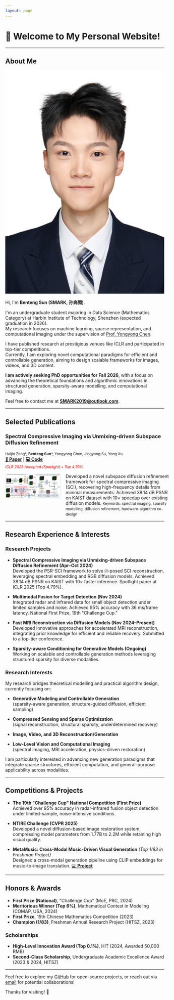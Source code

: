 ```yaml
---
layout: page
---
```


# 👋 Welcome to My Personal Website!

---

## About Me

<img src="assets\images\证件照.jpeg" class="floatpic">

Hi, I'm **Benteng Sun (SMARK, 孙奔腾)**.<br>

I'm an undergraduate student majoring in Data Science (Mathematics Category) at Harbin Institute of Technology, Shenzhen (expected graduation in 2026).  
My research focuses on machine learning, sparse representation, and computational imaging under the supervision of [Prof. Yongyong Chen](https://scholar.google.com/citations?user=ny2mn-cAAAAJ).

I have published research at prestigious venues like ICLR and participated in top-tier competitions.  
Currently, I am exploring novel computational paradigms for efficient and controllable generation, aiming to design scalable frameworks for images, videos, and 3D content.

**I am actively seeking PhD opportunities for Fall 2026**, with a focus on advancing the theoretical foundations and algorithmic innovations in structured generation, sparsity-aware modelling, and computational imaging.

Feel free to contact me at **SMARK2019@outlook.com**.

---

## Selected Publications

### Spectral Compressive Imaging via Unmixing-driven Subspace Diffusion Refinement  
  <small>Haijin Zeng\*, **Benteng Sun**\*, Yongyong Chen, Jingyong Su, Yong Xu</small>         
  <a href="https://openreview.net/pdf?id=Q150eWkQ4I" target="_blank"><strong>📄 Paper</strong></a> | 
  <a href="https://github.com/SMARK2022/PSR-SCI" target="_blank"><strong>💻 Code</strong></a><br>
  <small><em><span style="color:red">ICLR 2025 Accepted (Spotlight) • Top 4.79%</span></em></small>
<div style="display: grid; grid-template-columns: 35% 65%; align-items: flex-start; gap: 15px;">
  <div>
    <img src="assets\images\PSR-SCI.png" alt="PSR-SCI Pipeline" style="width: 100%;">
  </div>
  <div>
      Developed a novel subspace diffusion refinement framework for spectral compressive imaging (SCI), recovering high-frequency details from minimal measurements.  
      Achieved 38.14 dB PSNR on KAIST dataset with 10× speedup over existing diffusion models.  
      <small>Keywords: spectral imaging, sparsity modelling, diffusion refinement, hardware-algorithm co-design</small>
  </div>
</div>

---

## Research Experience & Interests

### Research Projects
- **Spectral Compressive Imaging via Unmixing-driven Subspace Diffusion Refinement (Apr–Oct 2024)**  
  Developed the PSR-SCI framework to solve ill-posed SCI reconstruction, leveraging spectral embedding and RGB diffusion models. Achieved 38.14 dB PSNR on KAIST with 10× faster inference. Spotlight paper at ICLR 2025 (Top 4.79%).

- **Multimodal Fusion for Target Detection (Nov 2024)**  
  Integrated radar and infrared data for small object detection under limited samples and noise. Achieved 95% accuracy with 36 ms/frame latency. National First Prize, 19th "Challenge Cup."

- **Fast MRI Reconstruction via Diffusion Models (Nov 2024–Present)**  
  Developed innovative approaches for accelerated MRI reconstruction, integrating prior knowledge for efficient and reliable recovery. Submitted to a top-tier conference.

- **Sparsity-aware Conditioning for Generative Models (Ongoing)**  
  Working on scalable and controllable generation methods leveraging structured sparsity for diverse modalities.

### Research Interests

My research bridges theoretical modelling and practical algorithm design, currently focusing on:

- **Generative Modeling and Controllable Generation**  
  (sparsity-aware generation, structure-guided diffusion, efficient sampling)

- **Compressed Sensing and Sparse Optimization**  
  (signal reconstruction, structural sparsity, underdetermined recovery)

- **Image, Video, and 3D Reconstruction/Generation**

- **Low-Level Vision and Computational Imaging**  
  (spectral imaging, MRI acceleration, physics-driven restoration)

I am particularly interested in advancing new generation paradigms that integrate sparse structures, efficient computation, and general-purpose applicability across modalities.

---

## Competitions & Projects

- **The 19th "Challenge Cup" National Competition (First Prize)**  
  Achieved over 95% accuracy in radar-infrared fusion object detection under limited-sample, noise-intensive conditions.

- **NTIRE Challenge (CVPR 2025)**  
  Developed a novel diffusion-based image restoration system, compressing model parameters from 1.77B to 2.2M while retaining high visual quality.

- **MetaMusic: Cross-Modal Music-Driven Visual Generation** *(Top 1/83 in Freshman Project)*  
  Designed a cross-modal generation pipeline using CLIP embeddings for music-to-image translation. [💻 **Project**](https://github.com/SMARK2022/MetaMusic)

---

## Honors & Awards

- **First Prize (National)**, "Challenge Cup" (MoE, PRC, 2024)
- **Meritorious Winner (Top 6%)**, Mathematical Contest in Modeling (COMAP, USA, 2024)
- **First Prize**, 15th Chinese Mathematics Competition (2023)
- **Champion (1/83)**, Freshman Annual Research Project (HITSZ, 2023)

### Scholarships

- **High-Level Innovation Award (Top 0.1%)**, HIT (2024, Awarded 50,000 RMB)
- **Second-Class Scholarship**, Undergraduate Academic Excellence Award (2023 & 2024, HITSZ)

---

Feel free to explore my [GitHub](https://github.com/SMARK2022) for open-source projects, or reach out via [email](mailto:SMARK2019@outlook.com) for potential collaborations!

Thanks for visiting! 🌟
